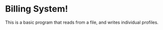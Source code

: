 # Billing System! 

This is a basic program that reads from a file, and writes individual profiles. 